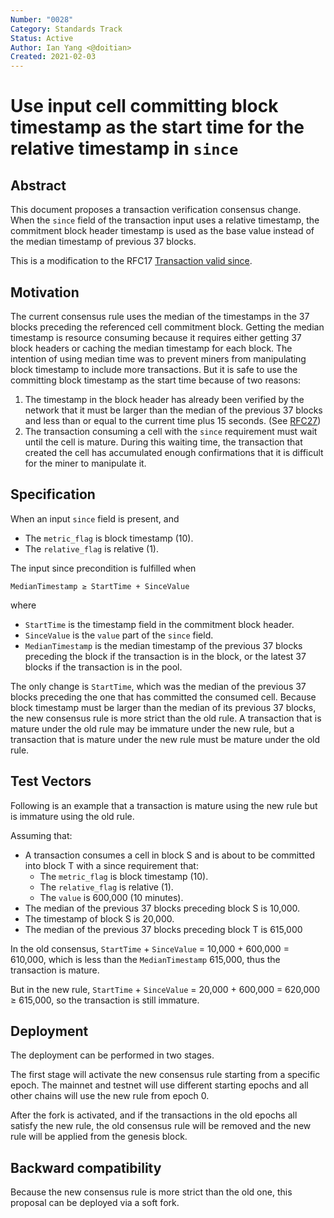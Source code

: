 ```yaml
---
Number: "0028"
Category: Standards Track
Status: Active
Author: Ian Yang <@doitian>
Created: 2021-02-03
---
```


# Use input cell committing block timestamp as the start time for the relative timestamp in `since`

## Abstract

This document proposes a transaction verification consensus change. When the `since` field of the transaction input uses a relative timestamp, the commitment block header timestamp is used as the base value instead of the median timestamp of previous 37 blocks.

This is a modification to the RFC17 [Transaction valid since](../0017-tx-valid-since/0017-tx-valid-since.md).

## Motivation

The current consensus rule uses the median of the timestamps in the 37 blocks preceding the referenced cell commitment block. Getting the median timestamp is resource consuming because it requires either getting 37 block headers or caching the median timestamp for each block. The intention of using median time was to prevent miners from manipulating block timestamp to include more transactions. But it is safe to use the committing block timestamp as the start time because of two reasons:

1. The timestamp in the block header has already been verified by the network that it must be larger than the median of the previous 37 blocks and less than or equal to the current time plus 15 seconds. (See [RFC27](../0027-block-structure/0027-block-structure.md#timestamp-uint64))
2. The transaction consuming a cell with the `since` requirement must wait until the cell is mature. During this waiting time, the transaction that created the cell has accumulated enough confirmations that it is difficult for the miner to manipulate it.

## Specification

When an input `since` field is present, and

* The `metric_flag` is block timestamp (10).
* The `relative_flag` is relative (1).

The input since precondition is fulfilled when

```
MedianTimestamp ≥ StartTime + SinceValue
```

where

* `StartTime` is the timestamp field in the commitment block header.
* `SinceValue` is the `value` part of the `since` field.
* `MedianTimestamp` is the median timestamp of the previous 37 blocks preceding the block if the transaction is in the block, or the latest 37 blocks if the transaction is in the pool.

The only change is `StartTime`, which was the median of the previous 37 blocks preceding the one that has committed the consumed cell. Because block timestamp must be larger than the median of its previous 37 blocks, the new consensus rule is more strict than the old rule. A transaction that is mature under the old rule may be immature under the new rule, but a transaction that is mature under the new rule must be mature under the old rule.

## Test Vectors

Following is an example that a transaction is mature using the new rule but is immature using the old rule.

Assuming that:

* A transaction consumes a cell in block S and is about to be committed into block T with a since requirement that:
	* The `metric_flag` is block timestamp (10).
	* The `relative_flag` is relative (1).
	* The `value` is 600,000 (10 minutes).
* The median of the previous 37 blocks preceding block S is 10,000.
* The timestamp of block S is 20,000.
* The median of the previous 37 blocks preceding block T is 615,000

In the old consensus, `StartTime` + `SinceValue` = 10,000 + 600,000 = 610,000, which is less than the `MedianTimestamp` 615,000, thus the transaction is mature.

But in the new rule, `StartTime` + `SinceValue` = 20,000 + 600,000 = 620,000 ≥ 615,000, so the transaction is still immature.

## Deployment

The deployment can be performed in two stages.

The first stage will activate the new consensus rule starting from a specific epoch. The mainnet and testnet will use different starting epochs and all other chains will use the new rule from epoch 0.

After the fork is activated, and if the transactions in the old epochs all satisfy the new rule, the old consensus rule will be removed and the new rule will be applied from the genesis block.

## Backward compatibility

Because the new consensus rule is more strict than the old one, this proposal can be deployed via a soft fork.
